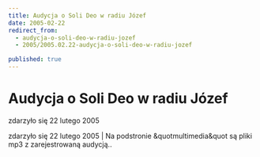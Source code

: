 ```yaml
---
title: Audycja o Soli Deo w radiu Józef
date: 2005-02-22
redirect_from: 
  - audycja-o-soli-deo-w-radiu-jozef
  - 2005/2005.02.22-audycja-o-soli-deo-w-radiu-jozef

published: true
---
```




# Audycja o Soli Deo w radiu Józef

<time>zdarzyło się 22 lutego 2005</time>

zdarzyło się 22 lutego 2005 | Na podstronie &quotmultimedia&quot są pliki mp3 z zarejestrowaną audycją..

<!--CONTENT FROM OLD SERVER (jos before 2013): zdarzyło się 22 lutego 2005 | Na podstronie &quotmultimedia&quot są pliki mp3 z zarejestrowaną audycją..
-->

<!--{{json:{"created_date":"2005-02-22 20:29:55","publish_down":"0000-00-00 00:00:00","id":"211"}}}-->